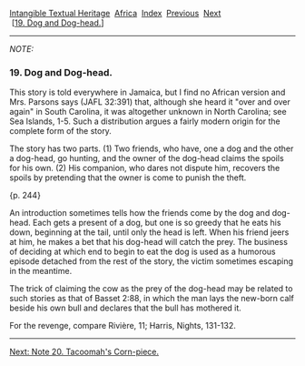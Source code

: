 [Intangible Textual Heritage](../../index)  [Africa](../index) 
[Index](index)  [Previous](jas018n)  [Next](jas020n)   
 \[[19. Dog and Dog-head.](jas019)\]

------------------------------------------------------------------------

*NOTE:* 

### 19. Dog and Dog-head.

This story is told everywhere in Jamaica, but I find no African version
and Mrs. Parsons says (JAFL 32:391) that, although she heard it "over
and over again" in South Carolina, it was altogether unknown in North
Carolina; see Sea Islands, 1-5. Such a distribution argues a fairly
modern origin for the complete form of the story.

The story has two parts. (1) Two friends, who have, one a dog and the
other a dog-head, go hunting, and the owner of the dog-head claims the
spoils for his own. (2) His companion, who dares not dispute him,
recovers the spoils by pretending that the owner is come to punish the
theft.

{p. 244}

An introduction sometimes tells how the friends come by the dog and
dog-head. Each gets a present of a dog, but one is so greedy that he
eats his down, beginning at the tail, until only the head is left. When
his friend jeers at him, he makes a bet that his dog-head will catch the
prey. The business of deciding at which end to begin to eat the dog is
used as a humorous episode detached from the rest of the story, the
victim sometimes escaping in the meantime.

The trick of claiming the cow as the prey of the dog-head may be related
to such stories as that of Basset 2:88, in which the man lays the
new-born calf beside his own bull and declares that the bull has
mothered it.

For the revenge, compare Rivière, 11; Harris, Nights, 131-132.

------------------------------------------------------------------------

[Next: Note 20. Tacoomah's Corn-piece.](jas020n)
